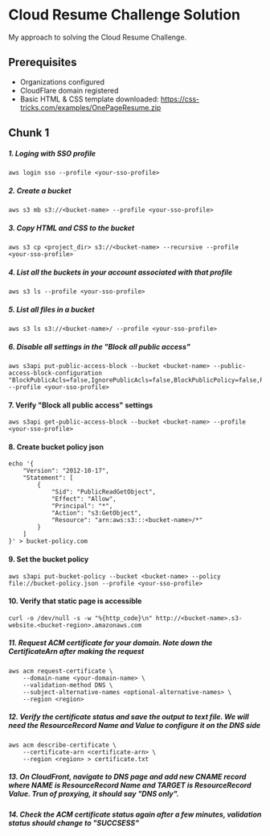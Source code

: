 # Cloud Resume Challenge Solution 

My approach to solving the Cloud Resume Challenge.

## Prerequisites 

- Organizations configured
- CloudFlare domain registered
- Basic HTML & CSS template downloaded: https://css-tricks.com/examples/OnePageResume.zip


## Chunk 1 

##### 1. Loging with SSO profile
`aws login sso --profile <your-sso-profile>`

##### 2. Create a bucket
`aws s3 mb s3://<bucket-name> --profile <your-sso-profile>` 

##### 3. Copy HTML and CSS to the bucket
`aws s3 cp <project_dir> s3://<bucket-name> --recursive --profile <your-sso-profile>` 

##### 4. List all the buckets in your account associated with that profile
`aws s3 ls --profile <your-sso-profile>`

##### 5. List all files in a bucket
`aws s3 ls s3://<bucket-name>/ --profile <your-sso-profile>` 

##### 6. Disable all settings in the "Block all public access" 
```
aws s3api put-public-access-block --bucket <bucket-name> --public-access-block-configuration "BlockPublicAcls=false,IgnorePublicAcls=false,BlockPublicPolicy=false,RestrictPublicBuckets=false" --profile <your-sso-profile>
```
#### 7. Verify "Block all public access" settings
`aws s3api get-public-access-block --bucket <bucket-name> --profile <your-sso-profile>`

#### 8. Create bucket policy json  
```
echo '{
    "Version": "2012-10-17",
    "Statement": [
        {
            "Sid": "PublicReadGetObject",
            "Effect": "Allow",
            "Principal": "*",
            "Action": "s3:GetObject",
            "Resource": "arn:aws:s3:::<bucket-name>/*"
        }
    ]
}' > bucket-policy.com
```

#### 9. Set the bucket policy
`aws s3api put-bucket-policy --bucket <bucket-name> --policy file://bucket-policy.json --profile <your-sso-profile>`

#### 10. Verify that static page is accessible
`curl -o /dev/null -s -w "%{http_code}\n" http://<bucket-name>.s3-website.<bucket-region>.amazonaws.com`

##### 11. Request ACM certificate for your domain. Note down the CertificateArn after making the request
```
aws acm request-certificate \
    --domain-name <your-domain-name> \
    --validation-method DNS \
    --subject-alternative-names <optional-alternative-names> \
    --region <region>
```

##### 12. Verify the certificate status and save the output to text file. We will need the ResourceRecord Name and Value to configure it on the DNS side
```
aws acm describe-certificate \
    --certificate-arn <certificate-arn> \
    --region <region> > certificate.txt
```
    
##### 13. On CloudFront, navigate to DNS page and add new CNAME record where NAME is ResourceRecord Name and TARGET is ResourceRecord Value. Trun of proxying, it should say "DNS only". 
##### 14. Check the ACM certificate status again after a few minutes, validation status should change to "SUCCSESS"
